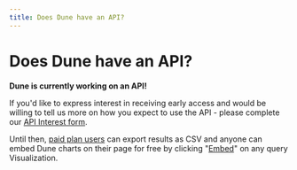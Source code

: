 ```yaml
---
title: Does Dune have an API?
---
```


# Does Dune have an API?

**Dune is currently working on an API!**

If you'd like to express interest in receiving early access and would be willing to tell us more on how you expect to use the API - please complete our [API Interest form](https://docs.google.com/forms/d/e/1FAIpQLSdoF4\_LC1BdPumRq1TJguxAsKC-g5i6u2f7-sac5v14EubLsw/viewform).

Until then, [paid plan users](https://dune.com/pricing) can export results as CSV and anyone can embed Dune charts on their page for free by clicking "[Embed](../../features/sharing/embeds/index.md)" on any query Visualization.
